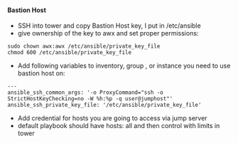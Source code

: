 #### Bastion Host

* SSH into tower and copy Bastion Host key, I put in /etc/ansible 
* give ownership of the key to awx and set proper permissions:

```
sudo chown awx:awx /etc/ansible/private_key_file
chmod 600 /etc/ansible/private_key_file
```

* Add following variables to inventory, group , or instance you need to use bastion host on:

```
---
ansible_ssh_common_args: '-o ProxyCommand="ssh -o StrictHostKeyChecking=no -W %h:%p -q user@jumphost"'
ansible_ssh_private_key_file: '/etc/ansible/private_key_file'
```

* Add credential for hosts you are going to access via jump server
* default playbook should have hosts: all and then control with limits in tower



